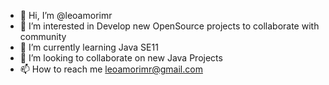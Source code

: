 - 👋 Hi, I’m @leoamorimr
- 👀 I’m interested in Develop new OpenSource projects to collaborate with community
- 🌱 I’m currently learning Java SE11 
- 💞️ I’m looking to collaborate on new Java Projects 
- 📫 How to reach me leoamorimr@gmail.com
